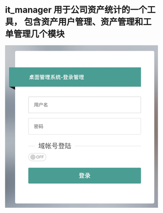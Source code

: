 # it_manager 用于公司资产统计的一个工具， 包含资产用户管理、资产管理和工单管理几个模块

![login image](https://github.com/lvs071103/it_manager/blob/master/images/1616566391155.jpg)

